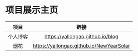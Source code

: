 # 项目展示主页



|   项目   |                   链接                   |
| :------: | :--------------------------------------: |
| 个人博客 |     https://yallongao.github.io/blog     |
|   烟花   | https://yallongao.github.io/NewYearSolar |

